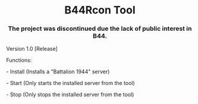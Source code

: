 
<p align="center">
   <img src="https://i.imgur.com/ejFL82c.png" alt=""> 
</p>

<h1 align="center"> B44Rcon Tool</h1>
<h3 align="center"> The project was discontinued due the lack of public interest in B44. </h3>
<div>
<p>Version 1.0 [Release]</p>
</div>
<div>
<p>Functions:</p>
</div>
<div>
<p>- Install (Installs a "Battalion 1944" server)</p>
<p>- Start (Only starts the installed server from the tool)</p>
<p>- Stop (Only stops the installed server from the tool)</p>
</div>
